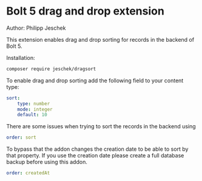 # Bolt 5 drag and drop extension

Author: Philipp Jeschek

This extension enables drag and drop sorting for records in the backend of Bolt 5.

Installation:

```bash
composer require jeschek/dragsort
```

To enable drag and drop sorting add the following field to your content type:

```yaml
sort:
    type: number
    mode: integer
    default: 10
```

There are some issues when trying to sort the records in the backend using

```yaml
order: sort
```

To bypass that the addon changes the creation date to be able to sort by that property.
If you use the creation date please create a full database backup before using this addon.

```yaml
order: createdAt
```